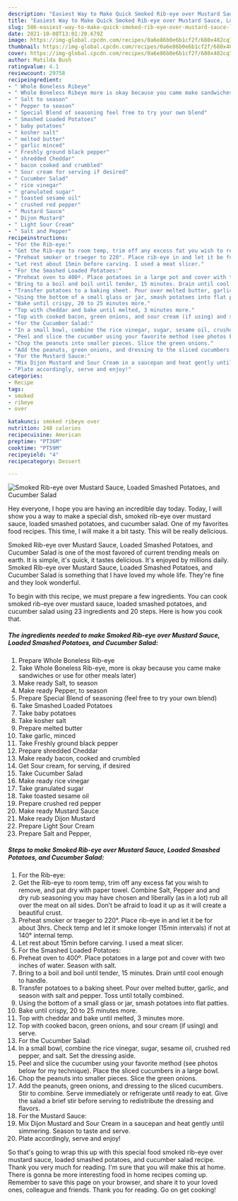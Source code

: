 ```yaml
---
description: "Easiest Way to Make Quick Smoked Rib-eye over Mustard Sauce, Loaded Smashed Potatoes, and Cucumber Salad"
title: "Easiest Way to Make Quick Smoked Rib-eye over Mustard Sauce, Loaded Smashed Potatoes, and Cucumber Salad"
slug: 586-easiest-way-to-make-quick-smoked-rib-eye-over-mustard-sauce-loaded-smashed-potatoes-and-cucumber-salad
date: 2021-10-08T13:01:20.679Z
image: https://img-global.cpcdn.com/recipes/0a6e86b0e6b1cf2f/680x482cq70/smoked-rib-eye-over-mustard-sauce-loaded-smashed-potatoes-and-cucumber-salad-recipe-main-photo.jpg
thumbnail: https://img-global.cpcdn.com/recipes/0a6e86b0e6b1cf2f/680x482cq70/smoked-rib-eye-over-mustard-sauce-loaded-smashed-potatoes-and-cucumber-salad-recipe-main-photo.jpg
cover: https://img-global.cpcdn.com/recipes/0a6e86b0e6b1cf2f/680x482cq70/smoked-rib-eye-over-mustard-sauce-loaded-smashed-potatoes-and-cucumber-salad-recipe-main-photo.jpg
author: Matilda Bush
ratingvalue: 4.1
reviewcount: 29758
recipeingredient:
- " Whole Boneless Ribeye"
- " Whole Boneless Ribeye more is okay because you came make sandwiches or use for other meals later"
- " Salt to season"
- " Pepper to season"
- " Special Blend of seasoning feel free to try your own blend"
- " Smashed Loaded Potatoes"
- " baby potatoes"
- " kosher salt"
- " melted butter"
- " garlic minced"
- " Freshly ground black pepper"
- " shredded Cheddar"
- " bacon cooked and crumbled"
- " Sour cream for serving if desired"
- " Cucumber Salad"
- " rice vinegar"
- " granulated sugar"
- " toasted sesame oil"
- " crushed red pepper"
- " Mustard Sauce"
- " Dijon Mustard"
- " Light Sour Cream"
- " Salt and Pepper"
recipeinstructions:
- "For the Rib-eye:"
- "Get the Rib-eye to room temp, trim off any excess fat you wish to remove, and pat dry with paper towel. Combine Salt, Pepper and and dry rub seasoning you may have chosen and liberally (as in a lot) rub all over the meat on all sides. Don’t be afraid to load it up as it will create a beautiful crust."
- "Preheat smoker or traeger to 220°. Place rib-eye in and let it be for about 3hrs. Check temp and let it smoke longer (15min intervals) if not at 140° internal temp."
- "Let rest about 15min before carving. I used a meat slicer."
- "For the Smashed Loaded Potatoes:"
- "Preheat oven to 400º. Place potatoes in a large pot and cover with two inches of water. Season with salt."
- "Bring to a boil and boil until tender, 15 minutes. Drain until cool enough to handle."
- "Transfer potatoes to a baking sheet. Pour over melted butter, garlic, and season with salt and pepper. Toss until totally combined."
- "Using the bottom of a small glass or jar, smash potatoes into flat patties."
- "Bake until crispy, 20 to 25 minutes more."
- "Top with cheddar and bake until melted, 3 minutes more."
- "Top with cooked bacon, green onions, and sour cream (if using) and serve."
- "For the Cucumber Salad:"
- "In a small bowl, combine the rice vinegar, sugar, sesame oil, crushed red pepper, and salt. Set the dressing aside."
- "Peel and slice the cucumber using your favorite method (see photos below for my technique). Place the sliced cucumbers in a large bowl."
- "Chop the peanuts into smaller pieces. Slice the green onions."
- "Add the peanuts, green onions, and dressing to the sliced cucumbers. Stir to combine. Serve immediately or refrigerate until ready to eat. Give the salad a brief stir before serving to redistribute the dressing and flavors."
- "For the Mustard Sauce:"
- "Mix Dijon Mustard and Sour Cream in a saucepan and heat gently until simmering. Season to taste and serve."
- "Plate accordingly, serve and enjoy!"
categories:
- Recipe
tags:
- smoked
- ribeye
- over

katakunci: smoked ribeye over 
nutrition: 248 calories
recipecuisine: American
preptime: "PT36M"
cooktime: "PT59M"
recipeyield: "4"
recipecategory: Dessert

---
```



![Smoked Rib-eye over Mustard Sauce, Loaded Smashed Potatoes, and Cucumber Salad](https://img-global.cpcdn.com/recipes/0a6e86b0e6b1cf2f/680x482cq70/smoked-rib-eye-over-mustard-sauce-loaded-smashed-potatoes-and-cucumber-salad-recipe-main-photo.jpg)

Hey everyone, I hope you are having an incredible day today. Today, I will show you a way to make a special dish, smoked rib-eye over mustard sauce, loaded smashed potatoes, and cucumber salad. One of my favorites food recipes. This time, I will make it a bit tasty. This will be really delicious.



Smoked Rib-eye over Mustard Sauce, Loaded Smashed Potatoes, and Cucumber Salad is one of the most favored of current trending meals on earth. It is simple, it's quick, it tastes delicious. It's enjoyed by millions daily. Smoked Rib-eye over Mustard Sauce, Loaded Smashed Potatoes, and Cucumber Salad is something that I have loved my whole life. They're fine and they look wonderful.


To begin with this recipe, we must prepare a few ingredients. You can cook smoked rib-eye over mustard sauce, loaded smashed potatoes, and cucumber salad using 23 ingredients and 20 steps. Here is how you cook that.

<!--inarticleads1-->

##### The ingredients needed to make Smoked Rib-eye over Mustard Sauce, Loaded Smashed Potatoes, and Cucumber Salad:

1. Prepare  Whole Boneless Rib-eye
1. Take  Whole Boneless Rib-eye, more is okay because you came make sandwiches or use for other meals later)
1. Make ready  Salt, to season
1. Make ready  Pepper, to season
1. Prepare  Special Blend of seasoning (feel free to try your own blend)
1. Take  Smashed Loaded Potatoes
1. Take  baby potatoes
1. Take  kosher salt
1. Prepare  melted butter
1. Take  garlic, minced
1. Take  Freshly ground black pepper
1. Prepare  shredded Cheddar
1. Make ready  bacon, cooked and crumbled
1. Get  Sour cream, for serving, if desired
1. Take  Cucumber Salad
1. Make ready  rice vinegar
1. Take  granulated sugar
1. Take  toasted sesame oil
1. Prepare  crushed red pepper
1. Make ready  Mustard Sauce
1. Make ready  Dijon Mustard
1. Prepare  Light Sour Cream
1. Prepare  Salt and Pepper,




<!--inarticleads2-->

##### Steps to make Smoked Rib-eye over Mustard Sauce, Loaded Smashed Potatoes, and Cucumber Salad:

1. For the Rib-eye:
1. Get the Rib-eye to room temp, trim off any excess fat you wish to remove, and pat dry with paper towel. Combine Salt, Pepper and and dry rub seasoning you may have chosen and liberally (as in a lot) rub all over the meat on all sides. Don’t be afraid to load it up as it will create a beautiful crust.
1. Preheat smoker or traeger to 220°. Place rib-eye in and let it be for about 3hrs. Check temp and let it smoke longer (15min intervals) if not at 140° internal temp.
1. Let rest about 15min before carving. I used a meat slicer.
1. For the Smashed Loaded Potatoes:
1. Preheat oven to 400º. Place potatoes in a large pot and cover with two inches of water. Season with salt.
1. Bring to a boil and boil until tender, 15 minutes. Drain until cool enough to handle.
1. Transfer potatoes to a baking sheet. Pour over melted butter, garlic, and season with salt and pepper. Toss until totally combined.
1. Using the bottom of a small glass or jar, smash potatoes into flat patties.
1. Bake until crispy, 20 to 25 minutes more.
1. Top with cheddar and bake until melted, 3 minutes more.
1. Top with cooked bacon, green onions, and sour cream (if using) and serve.
1. For the Cucumber Salad:
1. In a small bowl, combine the rice vinegar, sugar, sesame oil, crushed red pepper, and salt. Set the dressing aside.
1. Peel and slice the cucumber using your favorite method (see photos below for my technique). Place the sliced cucumbers in a large bowl.
1. Chop the peanuts into smaller pieces. Slice the green onions.
1. Add the peanuts, green onions, and dressing to the sliced cucumbers. Stir to combine. Serve immediately or refrigerate until ready to eat. Give the salad a brief stir before serving to redistribute the dressing and flavors.
1. For the Mustard Sauce:
1. Mix Dijon Mustard and Sour Cream in a saucepan and heat gently until simmering. Season to taste and serve.
1. Plate accordingly, serve and enjoy!




So that's going to wrap this up with this special food smoked rib-eye over mustard sauce, loaded smashed potatoes, and cucumber salad recipe. Thank you very much for reading. I'm sure that you will make this at home. There is gonna be more interesting food in home recipes coming up. Remember to save this page on your browser, and share it to your loved ones, colleague and friends. Thank you for reading. Go on get cooking!
